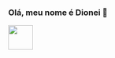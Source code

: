 ### Olá, meu nome é Dionei 👋
<img widhth='50' height='50' src="https://jsdelivr.net/gh/devicon/python/python-original.svg" />
   
           
          
          
          

